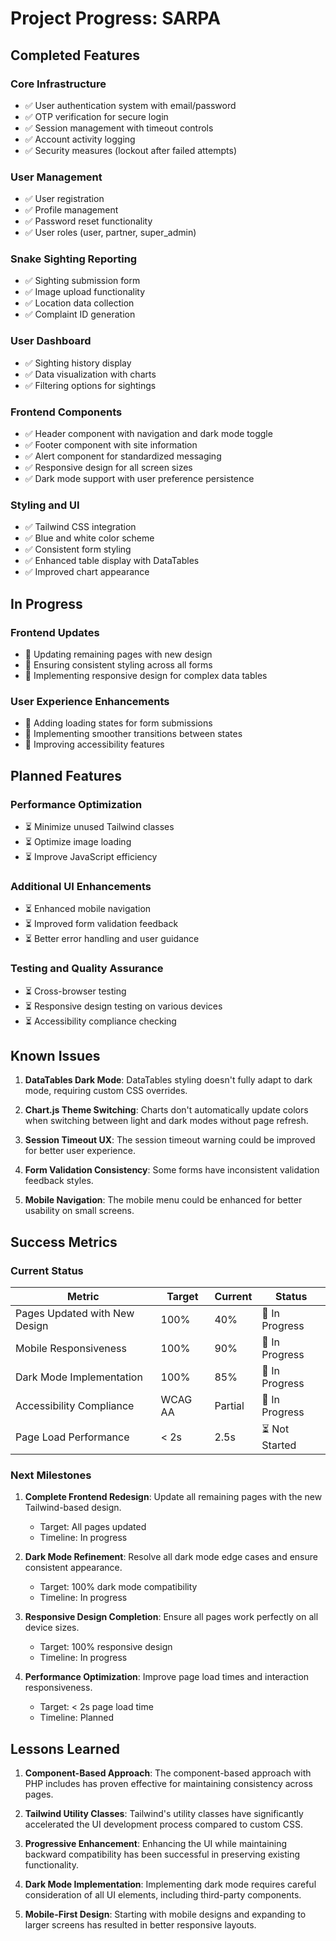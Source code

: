 # Project Progress: SARPA

## Completed Features

### Core Infrastructure

- ✅ User authentication system with email/password
- ✅ OTP verification for secure login
- ✅ Session management with timeout controls
- ✅ Account activity logging
- ✅ Security measures (lockout after failed attempts)

### User Management

- ✅ User registration
- ✅ Profile management
- ✅ Password reset functionality
- ✅ User roles (user, partner, super_admin)

### Snake Sighting Reporting

- ✅ Sighting submission form
- ✅ Image upload functionality
- ✅ Location data collection
- ✅ Complaint ID generation

### User Dashboard

- ✅ Sighting history display
- ✅ Data visualization with charts
- ✅ Filtering options for sightings

### Frontend Components

- ✅ Header component with navigation and dark mode toggle
- ✅ Footer component with site information
- ✅ Alert component for standardized messaging
- ✅ Responsive design for all screen sizes
- ✅ Dark mode support with user preference persistence

### Styling and UI

- ✅ Tailwind CSS integration
- ✅ Blue and white color scheme
- ✅ Consistent form styling
- ✅ Enhanced table display with DataTables
- ✅ Improved chart appearance

## In Progress

### Frontend Updates

- 🔄 Updating remaining pages with new design
- 🔄 Ensuring consistent styling across all forms
- 🔄 Implementing responsive design for complex data tables

### User Experience Enhancements

- 🔄 Adding loading states for form submissions
- 🔄 Implementing smoother transitions between states
- 🔄 Improving accessibility features

## Planned Features

### Performance Optimization

- ⏳ Minimize unused Tailwind classes
- ⏳ Optimize image loading
- ⏳ Improve JavaScript efficiency

### Additional UI Enhancements

- ⏳ Enhanced mobile navigation
- ⏳ Improved form validation feedback
- ⏳ Better error handling and user guidance

### Testing and Quality Assurance

- ⏳ Cross-browser testing
- ⏳ Responsive design testing on various devices
- ⏳ Accessibility compliance checking

## Known Issues

1. **DataTables Dark Mode**: DataTables styling doesn't fully adapt to dark mode, requiring custom CSS overrides.

2. **Chart.js Theme Switching**: Charts don't automatically update colors when switching between light and dark modes without page refresh.

3. **Session Timeout UX**: The session timeout warning could be improved for better user experience.

4. **Form Validation Consistency**: Some forms have inconsistent validation feedback styles.

5. **Mobile Navigation**: The mobile menu could be enhanced for better usability on small screens.

## Success Metrics

### Current Status

| Metric                        | Target  | Current | Status         |
| ----------------------------- | ------- | ------- | -------------- |
| Pages Updated with New Design | 100%    | 40%     | 🔄 In Progress |
| Mobile Responsiveness         | 100%    | 90%     | 🔄 In Progress |
| Dark Mode Implementation      | 100%    | 85%     | 🔄 In Progress |
| Accessibility Compliance      | WCAG AA | Partial | 🔄 In Progress |
| Page Load Performance         | < 2s    | 2.5s    | ⏳ Not Started |

### Next Milestones

1. **Complete Frontend Redesign**: Update all remaining pages with the new Tailwind-based design.

   - Target: All pages updated
   - Timeline: In progress

2. **Dark Mode Refinement**: Resolve all dark mode edge cases and ensure consistent appearance.

   - Target: 100% dark mode compatibility
   - Timeline: In progress

3. **Responsive Design Completion**: Ensure all pages work perfectly on all device sizes.

   - Target: 100% responsive design
   - Timeline: In progress

4. **Performance Optimization**: Improve page load times and interaction responsiveness.
   - Target: < 2s page load time
   - Timeline: Planned

## Lessons Learned

1. **Component-Based Approach**: The component-based approach with PHP includes has proven effective for maintaining consistency across pages.

2. **Tailwind Utility Classes**: Tailwind's utility classes have significantly accelerated the UI development process compared to custom CSS.

3. **Progressive Enhancement**: Enhancing the UI while maintaining backward compatibility has been successful in preserving existing functionality.

4. **Dark Mode Implementation**: Implementing dark mode requires careful consideration of all UI elements, including third-party components.

5. **Mobile-First Design**: Starting with mobile designs and expanding to larger screens has resulted in better responsive layouts.
